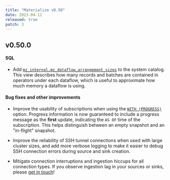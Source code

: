 ```yaml
---
title: "Materialize v0.50"
date: 2023-04-12
released: true
patch: 3
---
```


## v0.50.0

#### SQL

* Add [`mz_internal.mz_dataflow_arrangement_sizes`](/sql/system-catalog/mz_internal/#mz_dataflow_arrangement_sizes)
  to the system catalog. This view describes how many records and batches are
  contained in operators under each dataflow, which is useful to approximate how
  much memory a dataflow is using.

#### Bug fixes and other improvements

* Improve the usability of subscriptions when using the [`WITH (PROGRESS)`](/sql/subscribe/#progress)
  option. Progress information is now guaranteed to include a progress message
  as the **first** update, indicating the `AS OF` time of the subscription.
  This helps distinguish between an empty snapshot and an "in-flight" snapshot.

* Improve the reliability of SSH tunnel connections when used with large cluster
  sizes, and add more verbose logging to make it easier to debug SSH connection
  errors during source and sink creation.

* Mitigate connection interruptions and ingestion hiccups for all connection
  types. If you observe ingestion lag in your sources or sinks, please [get in touch](https://materialize.com/s/chat)!

